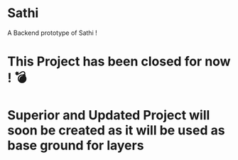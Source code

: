 # Sathi
A Backend prototype of Sathi  ! 


# This Project has been closed for now ! 💣 

# Superior and Updated Project will soon be created as it will be used as base ground for layers 
